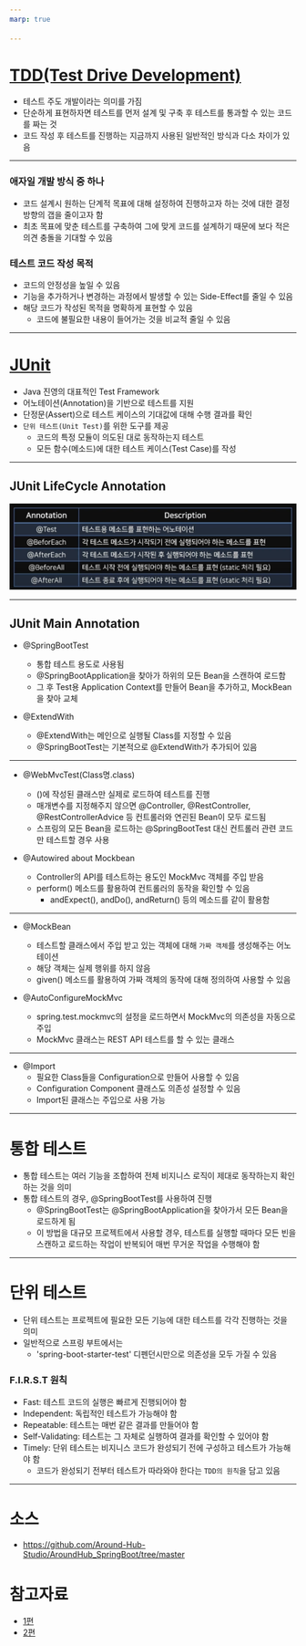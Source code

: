 ```yaml
---
marp: true

---
```

# [TDD(Test Drive Development)](https://inpa.tistory.com/entry/QA-%F0%9F%93%9A-TDD-%EB%B0%A9%EB%B2%95%EB%A1%A0-%ED%85%8C%EC%8A%A4%ED%8A%B8-%EC%A3%BC%EB%8F%84-%EA%B0%9C%EB%B0%9C)
- 테스트 주도 개발이라는 의미를 가짐 
- 단순하게 표현하자면 테스트를 먼저 설계 및 구축 후 테스트를 통과할 수 있는 코드를 짜는 것 
- 코드 작성 후 테스트를 진행하는 지금까지 사용된 일반적인 방식과 다소 차이가 있음 

---
### 애자일 개발 방식 중 하나 
- 코드 설계시 원하는 단계적 목표에 대해 설정하여 진행하고자 하는 것에 대한 결정 방향의 갭을 줄이고자 함
- 최초 목표에 맞춘 테스트를 구축하여 그에 맞게 코드를 설계하기 때문에 보다 적은 의견 충돌을 기대할 수 있음 

### 테스트 코드 작성 목적 
- 코드의 안정성을 높일 수 있음 
- 기능을 추가하거나 변경하는 과정에서 발생할 수 있는 Side-Effect를 줄일 수 있음 
- 해당 코드가 작성된 목적을 명확하게 표현할 수 있음
    - 코드에 불필요한 내용이 들어가는 것을 비교적 줄일 수 있음 


---
# [JUnit](https://cheershennah.tistory.com/220)
- Java 진영의 대표적인 Test Framework
- 어노테이션(Annotation)을 기반으로 테스트를 지원 
- 단정문(Assert)으로 테스트 케이스의 기대값에 대해 수행 결과를 확인 
- `단위 테스트(Unit Test)`를 위한 도구를 제공 
    - 코드의 특정 모듈이 의도된 대로 동작하는지 테스트 
    - 모든 함수(메소드)에 대한 테스트 케이스(Test Case)를 작성 


---
## JUnit LifeCycle Annotation

![Alt text](./img/image.png)

---
## JUnit Main Annotation

- @SpringBootTest
    - 통합 테스트 용도로 사용됨 
    - @SpringBootApplication을 찾아가 하위의 모든 Bean을 스캔하여 로드함 
    - 그 후 Test용 Application Context를 만들어 Bean을 추가하고, MockBean을 찾아 교체 

- @ExtendWith
    - @ExtendWith는 메인으로 실행될 Class를 지정할 수 있음 
    - @SpringBootTest는 기본적으로 @ExtendWith가 추가되어 있음 

---
- @WebMvcTest(Class명.class)
    - ()에 작성된 클래스만 실제로 로드하여 테스트를 진행 
    - 매개변수를 지정해주지 않으면 @Controller, @RestController, @RestControllerAdvice 등 컨트롤러와 연괸된 Bean이 모두 로드됨 
    - 스프링의 모든 Bean을 로드하는 @SpringBootTest 대신 컨트롤러 관련 코드만 테스트할 경우 사용 

- @Autowired about Mockbean
    - Controller의 API를 테스트하는 용도인 MockMvc 객체를 주입 받음 
    - perform() 메소드를 활용하여 컨트롤러의 동작을 확인할 수 있음 
        - andExpect(), andDo(), andReturn() 등의 메소드를 같이 활용함 

---
- @MockBean
    - 테스트할 클래스에서 주입 받고 있는 객체에 대해 `가짜 객체`를 생성해주는 어노테이션 
    - 해당 객체는 실제 행위를 하지 않음 
    - given() 메소드를 활용하여 가짜 객체의 동작에 대해 정의하여 사용할 수 있음 

- @AutoConfigureMockMvc
    - spring.test.mockmvc의 설정을 로드하면서 MockMvc의 의존성을 자동으로 주입 
    - MockMvc 클래스는 REST API 테스트를 할 수 있는 클래스 

---
- @Import 
    - 필요한 Class들을 Configuration으로 만들어 사용할 수 있음 
    - Configuration Component 클래스도 의존성 설정할 수 있음 
    - Import된 클래스는 주입으로 사용 가능 

---
# 통합 테스트
- 통합 테스트는 여러 기능을 조합하여 전체 비지니스 로직이 제대로 동작하는지 확인하는 것을 의미 
- 통합 테스트의 경우, @SpringBootTest를 사용하여 진행 
    - @SpringBootTest는 @SpringBootApplication을 찾아가서 모든 Bean을 로드하게 됨 
    - 이 방법을 대규모 프로젝트에서 사용할 경우, 테스트를 실행할 때마다 모든 빈을 스캔하고 로드하는 작업이 반복되어 매번 무거운 작업을 수행해야 함 

---
# 단위 테스트 
- 단위 테스트는 프로젝트에 필요한 모든 기능에 대한 테스트를 각각 진행하는 것을 의미 
- 일반적으로 스프링 부트에서는 
    - 'spring-boot-starter-test' 디펜던시만으로 의존성을 모두 가질 수 있음 

### F.I.R.S.T 원칙 
- Fast: 테스트 코드의 실행은 빠르게 진행되어야 함 
- Independent: 독립적인 테스트가 가능해야 함 
- Repeatable: 테스트는 매번 같은 결과를 만들어야 함 
- Self-Validating: 테스트는 그 자체로 실행하여 결과를 확인할 수 있어야 함 
- Timely: 단위 테스트는 비지니스 코드가 완성되기 전에 구성하고 테스트가 가능해야 함 
    - 코드가 완성되기 전부터 테스트가 따라와야 한다는 `TDD의 원칙`을 담고 있음 

---
# 소스
- https://github.com/Around-Hub-Studio/AroundHub_SpringBoot/tree/master

# 참고자료
- [1편](https://www.youtube.com/watch?v=7t6tQ4KV37g&t=498s)
- [2편](https://www.youtube.com/watch?v=1Jc-SD9YrV4)

